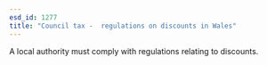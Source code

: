 ```yaml
---
esd_id: 1277
title: "Council tax -  regulations on discounts in Wales"
---
```


A local authority must comply with regulations relating to discounts.

